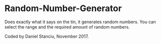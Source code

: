 # Random-Number-Generator
Does exactly what it says on the tin, it generates random numbers. You can select the range and the required amount of random numbers.

Coded by Daniel Stanciu, November 2017.

